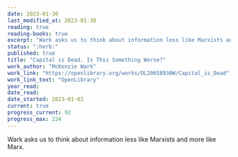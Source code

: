 ```yaml
---
date: 2023-01-30
last_modified_at: 2023-01-30
reading: true
reading-books: true
excerpt: "Wark asks us to think about information less like Marxists and more like Marx."
status: ":herb:"
published: true
title: "Capital is Dead. Is This Something Worse?"
work_author: "McKenzie Wark"
work_link: "https://openlibrary.org/works/OL20658930W/Capital_is_Dead"
work_link_text: "OpenLibrary"
year_read:
date_read:
date_started: 2023-01-02
current: true
progress_current: 92
progress_max: 224
---
```


Wark asks us to think about information less like Marxists and more like Marx.  